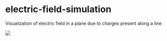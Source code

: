 # electric-field-simulation
Visualization of electric field in a plane due to charges present along a line<br>

<img src = 'images.jpg'>

